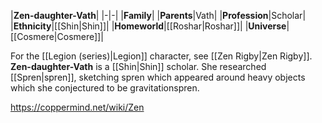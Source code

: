 |**Zen-daughter-Vath**|
|-|-|
|**Family**|
|**Parents**|Vath|
|**Profession**|Scholar|
|**Ethnicity**|[[Shin\|Shin]]|
|**Homeworld**|[[Roshar\|Roshar]]|
|**Universe**|[[Cosmere\|Cosmere]]|

For the [[Legion (series)\|Legion]] character, see [[Zen Rigby\|Zen Rigby]].
**Zen-daughter-Vath** is a [[Shin\|Shin]] scholar.
She researched [[Spren\|spren]], sketching spren which appeared around heavy objects which she conjectured to be gravitationspren.



https://coppermind.net/wiki/Zen